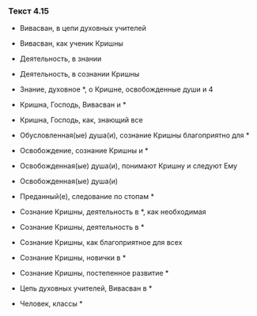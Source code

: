 ### Текст 4.15

- Вивасван, в цепи духовных учителей

- Вивасван, как ученик Кришны

- Деятельность, в знании

- Деятельность, в сознании Кришны

- Знание, духовное *, о Кришне, освобожденные души и 4

- Кришна, Господь, Вивасван и *

- Кришна, Господь, как, знающий все

- Обусловленная(ые) душа(и), сознание Кришны благоприятно для *

- Освобождение, сознание Кришны и *

- Освобожденная(ые) душа(и), понимают Кришну и следуют Ему

- Освобожденная(ые) душа(и)

- Преданный(е), следование по стопам *

- Сознание Кришны, деятельность в *, как необходимая

- Сознание Кришны, деятельность в *

- Сознание Кришны, как благоприятное для всех

- Сознание Кришны, новички в *

- Сознание Кришны, постепенное развитие *

- Цепь духовных учителей, Вивасван в *

- Человек, классы *
	
